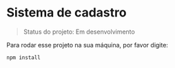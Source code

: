 <h1>Sistema de cadastro</h1>

> Status do projeto: Em desenvolvimento

Para rodar esse projeto na sua máquina, por favor digite:

```
npm install
```

